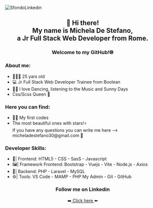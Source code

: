 
![SfondoLinkedin](https://github.com/Michela30/Michela30/assets/128288972/b8f8707a-1c65-4367-8951-dead838b5ef0)

<h2 align="center"> 👋 Hi there! <br> My name is Michela De Stefano, <br>
  a Jr Full Stack Web Developer from Rome.</h2>
  <h3 align="center"> Welcome to my GitHub!🌐</h3>

<h3>
  About me:
</h3>
<ul>
  <li> 👱🏻‍♀️ 25 yars old</li>
  <li> 💻 Jr Full Stack Web Developer Trainee from Boolean</li>
  <li> 💃🏼 I love Dancing, listening to the Music and Sunny Days</li>
  <li> Css/Scss Queen 👑</li>
</ul>

<h3>
 Here you can find:
</h3>

<ul>
  <li>👩‍💻 My first codes </li>
  <li> The most beautiful ones with stars!⭐ </li>
  If you have any questions you can write me here --> micheladestefano30@gmail.com 📧
</ul>

<h3>
 Developer Skills:
</h3>

<ul>
  <li> 🎨| Frontend: HTML5 - CSS - SasS - Javascript </li>
  <li> 🖼️| Framework Frontend: Bootstrap - Vuejs - Vite - Node.js - Axios </li>
  <li> 🔣| Backend: PHP - Laravel - MySQL </li>
  <li> ⚙️| Tools: VS Code - MAMP - PHP My Admin - Git - GitHub  </li>
</ul>

  <h3 align="center" style="color="green"" >Follow me on Linkedin
  </h3>
  <div align="center">
    ➡️<a href="https://www.linkedin.com/in/michela-de-stefano/" > Click here </a>⬅️
  </div>

